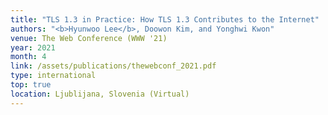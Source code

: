 ```yaml
---
title: "TLS 1.3 in Practice: How TLS 1.3 Contributes to the Internet"
authors: "<b>Hyunwoo Lee</b>, Doowon Kim, and Yonghwi Kwon"
venue: The Web Conference (WWW '21)
year: 2021
month: 4
link: /assets/publications/thewebconf_2021.pdf
type: international
top: true
location: Ljublijana, Slovenia (Virtual)
---
```

